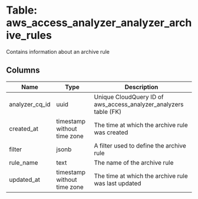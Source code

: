 
# Table: aws_access_analyzer_analyzer_archive_rules
Contains information about an archive rule
## Columns
| Name        | Type           | Description  |
| ------------- | ------------- | -----  |
|analyzer_cq_id|uuid|Unique CloudQuery ID of aws_access_analyzer_analyzers table (FK)|
|created_at|timestamp without time zone|The time at which the archive rule was created|
|filter|jsonb|A filter used to define the archive rule|
|rule_name|text|The name of the archive rule|
|updated_at|timestamp without time zone|The time at which the archive rule was last updated|
